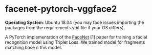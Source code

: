 # facenet-pytorch-vggface2

__Operating System__: Ubuntu 18.04 (you may face issues importing the packages from the requirements.yml file if your OS differs).

A PyTorch implementation  of the [FaceNet](https://arxiv.org/abs/1503.03832) [1] paper for training a facial recognition model using Triplet Loss. We trained model for 
fragments matching base n this model. 

